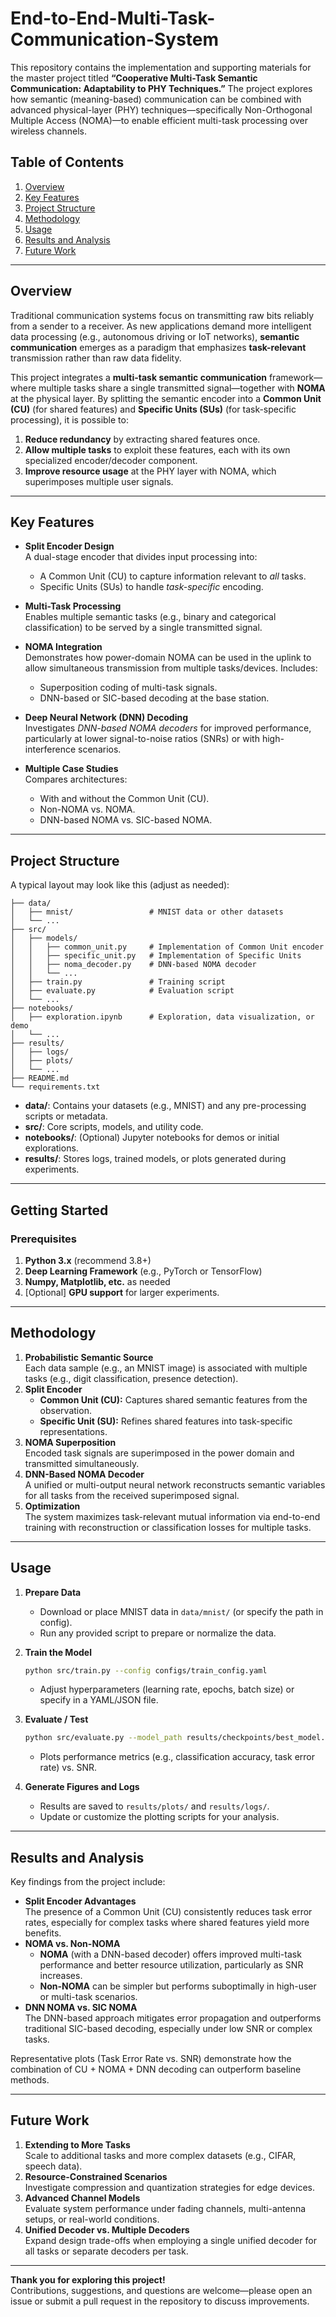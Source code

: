 # End-to-End-Multi-Task-Communication-System

This repository contains the implementation and supporting materials for the master project titled **“Cooperative Multi-Task Semantic Communication: Adaptability to PHY Techniques.”** The project explores how semantic (meaning-based) communication can be combined with advanced physical-layer (PHY) techniques—specifically Non-Orthogonal Multiple Access (NOMA)—to enable efficient multi-task processing over wireless channels.

## Table of Contents
1. [Overview](#overview)
2. [Key Features](#key-features)
3. [Project Structure](#project-structure)
4. [Methodology](#methodology)
5. [Usage](#usage)
6. [Results and Analysis](#results-and-analysis)
7. [Future Work](#future-work)

---

## Overview

Traditional communication systems focus on transmitting raw bits reliably from a sender to a receiver. As new applications demand more intelligent data processing (e.g., autonomous driving or IoT networks), **semantic communication** emerges as a paradigm that emphasizes **task-relevant** transmission rather than raw data fidelity. 

This project integrates a **multi-task semantic communication** framework—where multiple tasks share a single transmitted signal—together with **NOMA** at the physical layer. By splitting the semantic encoder into a **Common Unit (CU)** (for shared features) and **Specific Units (SUs)** (for task-specific processing), it is possible to:

1. **Reduce redundancy** by extracting shared features once.
2. **Allow multiple tasks** to exploit these features, each with its own specialized encoder/decoder component.
3. **Improve resource usage** at the PHY layer with NOMA, which superimposes multiple user signals.

---

## Key Features

- **Split Encoder Design**  
  A dual-stage encoder that divides input processing into:
  - A Common Unit (CU) to capture information relevant to *all* tasks.
  - Specific Units (SUs) to handle *task-specific* encoding.

- **Multi-Task Processing**  
  Enables multiple semantic tasks (e.g., binary and categorical classification) to be served by a single transmitted signal.

- **NOMA Integration**  
  Demonstrates how power-domain NOMA can be used in the uplink to allow simultaneous transmission from multiple tasks/devices. Includes:
  - Superposition coding of multi-task signals.
  - DNN-based or SIC-based decoding at the base station.

- **Deep Neural Network (DNN) Decoding**  
  Investigates *DNN-based NOMA decoders* for improved performance, particularly at lower signal-to-noise ratios (SNRs) or with high-interference scenarios.

- **Multiple Case Studies**  
  Compares architectures:
  - With and without the Common Unit (CU).
  - Non-NOMA vs. NOMA.
  - DNN-based NOMA vs. SIC-based NOMA.

---

## Project Structure

A typical layout may look like this (adjust as needed):

```
├── data/
│   ├── mnist/                 # MNIST data or other datasets
│   └── ...
├── src/
│   ├── models/
│   │   ├── common_unit.py     # Implementation of Common Unit encoder
│   │   ├── specific_unit.py   # Implementation of Specific Units
│   │   ├── noma_decoder.py    # DNN-based NOMA decoder
│   │   └── ...
│   ├── train.py               # Training script
│   ├── evaluate.py            # Evaluation script
│   └── ...
├── notebooks/
│   ├── exploration.ipynb      # Exploration, data visualization, or demo
│   └── ...
├── results/
│   ├── logs/
│   ├── plots/
│   └── ...
├── README.md
└── requirements.txt
```

- **data/**: Contains your datasets (e.g., MNIST) and any pre-processing scripts or metadata.
- **src/**: Core scripts, models, and utility code.
- **notebooks/**: (Optional) Jupyter notebooks for demos or initial explorations.
- **results/**: Stores logs, trained models, or plots generated during experiments.

---

## Getting Started

### Prerequisites
1. **Python 3.x** (recommend 3.8+)
2. **Deep Learning Framework** (e.g., PyTorch or TensorFlow)
3. **Numpy, Matplotlib, etc.** as needed
4. [Optional] **GPU support** for larger experiments.

---

## Methodology

1. **Probabilistic Semantic Source**  
   Each data sample (e.g., an MNIST image) is associated with multiple tasks (e.g., digit classification, presence detection).  
2. **Split Encoder**  
   - **Common Unit (CU):** Captures shared semantic features from the observation.  
   - **Specific Unit (SU):** Refines shared features into task-specific representations.  
3. **NOMA Superposition**  
   Encoded task signals are superimposed in the power domain and transmitted simultaneously.  
4. **DNN-Based NOMA Decoder**  
   A unified or multi-output neural network reconstructs semantic variables for all tasks from the received superimposed signal.  
5. **Optimization**  
   The system maximizes task-relevant mutual information via end-to-end training with reconstruction or classification losses for multiple tasks.

---

## Usage

1. **Prepare Data**  
   - Download or place MNIST data in `data/mnist/` (or specify the path in config).
   - Run any provided script to prepare or normalize the data.

2. **Train the Model**  
   ```bash
   python src/train.py --config configs/train_config.yaml
   ```
   - Adjust hyperparameters (learning rate, epochs, batch size) or specify in a YAML/JSON file.

3. **Evaluate / Test**  
   ```bash
   python src/evaluate.py --model_path results/checkpoints/best_model.pth
   ```
   - Plots performance metrics (e.g., classification accuracy, task error rate) vs. SNR.

4. **Generate Figures and Logs**  
   - Results are saved to `results/plots/` and `results/logs/`.
   - Update or customize the plotting scripts for your analysis.

---

## Results and Analysis

Key findings from the project include:

- **Split Encoder Advantages**  
  The presence of a Common Unit (CU) consistently reduces task error rates, especially for complex tasks where shared features yield more benefits.
- **NOMA vs. Non-NOMA**  
  - **NOMA** (with a DNN-based decoder) offers improved multi-task performance and better resource utilization, particularly as SNR increases.  
  - **Non-NOMA** can be simpler but performs suboptimally in high-user or multi-task scenarios.
- **DNN NOMA vs. SIC NOMA**  
  The DNN-based approach mitigates error propagation and outperforms traditional SIC-based decoding, especially under low SNR or complex tasks.

Representative plots (Task Error Rate vs. SNR) demonstrate how the combination of CU + NOMA + DNN decoding can outperform baseline methods.

---

## Future Work

1. **Extending to More Tasks**  
   Scale to additional tasks and more complex datasets (e.g., CIFAR, speech data).
2. **Resource-Constrained Scenarios**  
   Investigate compression and quantization strategies for edge devices.
3. **Advanced Channel Models**  
   Evaluate system performance under fading channels, multi-antenna setups, or real-world conditions.
4. **Unified Decoder vs. Multiple Decoders**  
   Expand design trade-offs when employing a single unified decoder for all tasks or separate decoders per task.

---

**Thank you for exploring this project!**  
Contributions, suggestions, and questions are welcome—please open an issue or submit a pull request in the repository to discuss improvements.

